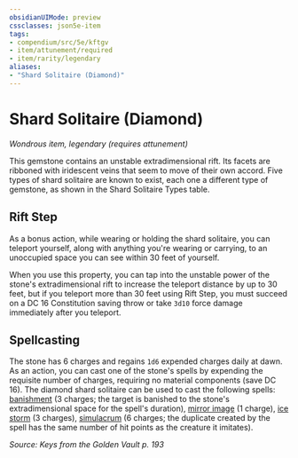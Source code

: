 ```yaml
---
obsidianUIMode: preview
cssclasses: json5e-item
tags:
- compendium/src/5e/kftgv
- item/attunement/required
- item/rarity/legendary
aliases: 
- "Shard Solitaire (Diamond)"
---
```

# Shard Solitaire (Diamond)
*Wondrous item, legendary (requires attunement)*  


This gemstone contains an unstable extradimensional rift. Its facets are ribboned with iridescent veins that seem to move of their own accord. Five types of shard solitaire are known to exist, each one a different type of gemstone, as shown in the Shard Solitaire Types table.

## Rift Step

As a bonus action, while wearing or holding the shard solitaire, you can teleport yourself, along with anything you're wearing or carrying, to an unoccupied space you can see within 30 feet of yourself.

When you use this property, you can tap into the unstable power of the stone's extradimensional rift to increase the teleport distance by up to 30 feet, but if you teleport more than 30 feet using Rift Step, you must succeed on a DC 16 Constitution saving throw or take `3d10` force damage immediately after you teleport.

## Spellcasting

The stone has 6 charges and regains `1d6` expended charges daily at dawn. As an action, you can cast one of the stone's spells by expending the requisite number of charges, requiring no material components (save DC 16). The diamond shard solitaire can be used to cast the following spells: [banishment](Mechanics/spells/banishment.md) (3 charges; the target is banished to the stone's extradimensional space for the spell's duration), [mirror image](Mechanics/spells/mirror-image.md) (1 charge), [ice storm](Mechanics/spells/ice-storm.md) (3 charges), [simulacrum](Mechanics/spells/simulacrum.md) (6 charges; the duplicate created by the spell has the same number of hit points as the creature it imitates).

*Source: Keys from the Golden Vault p. 193*